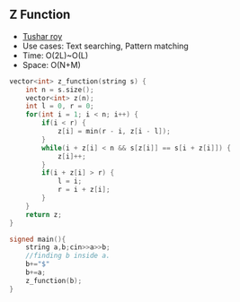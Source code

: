 ## Z Function
* [Tushar roy](https://www.youtube.com/watch?v=CpZh4eF8QBw)
* Use cases: Text searching, Pattern matching
* Time: O(2L)~O(L)
* Space: O(N+M)
```cpp
vector<int> z_function(string s) {
    int n = s.size();
    vector<int> z(n);
    int l = 0, r = 0;
    for(int i = 1; i < n; i++) {
        if(i < r) {
            z[i] = min(r - i, z[i - l]);
        }
        while(i + z[i] < n && s[z[i]] == s[i + z[i]]) {
            z[i]++;
        }
        if(i + z[i] > r) {
            l = i;
            r = i + z[i];
        }
    }
    return z;
}

signed main(){
    string a,b;cin>>a>>b;
    //finding b inside a.
    b+="$"
    b+=a;
    z_function(b);
}
```

